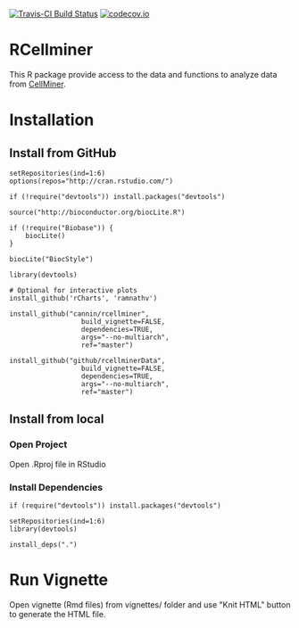 [![Travis-CI Build Status](https://travis-ci.org/cannin/rcellminer.svg?branch=master)](https://travis-ci.org/cannin/rcellminer)
[![codecov.io](https://codecov.io/github/cannin/rcellminer/coverage.svg?branch=master)](https://codecov.io/github/cannin/rcellminer?branch=master)

# RCellminer

This R package provide access to the data and functions to analyze data from [CellMiner](http://discover.nci.nih.gov/cellminer).

# Installation

## Install from GitHub
    setRepositories(ind=1:6)
    options(repos="http://cran.rstudio.com/")

    if (!require("devtools")) install.packages("devtools")

    source("http://bioconductor.org/biocLite.R")

    if (!require("Biobase")) {
        biocLite()
    }

    biocLite("BiocStyle")

    library(devtools)

    # Optional for interactive plots
    install_github('rCharts', 'ramnathv')

    install_github("cannin/rcellminer",
                      build_vignette=FALSE,
                      dependencies=TRUE,
                      args="--no-multiarch",
                      ref="master")

    install_github("github/rcellminerData",
                      build_vignette=FALSE,
                      dependencies=TRUE,
                      args="--no-multiarch",
                      ref="master")

## Install from local
### Open Project

Open .Rproj file in RStudio

### Install Dependencies
    if (require("devtools")) install.packages("devtools")

    setRepositories(ind=1:6)
    library(devtools)

    install_deps(".")

# Run Vignette

Open vignette (Rmd files) from vignettes/ folder and use "Knit HTML" button to generate the HTML file.

